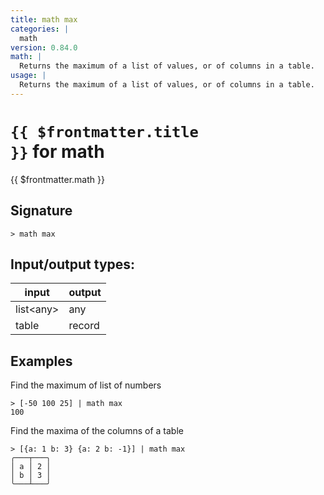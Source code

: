 ```yaml
---
title: math max
categories: |
  math
version: 0.84.0
math: |
  Returns the maximum of a list of values, or of columns in a table.
usage: |
  Returns the maximum of a list of values, or of columns in a table.
---
```


# <code>{{ $frontmatter.title }}</code> for math

<div class='command-title'>{{ $frontmatter.math }}</div>

## Signature

```> math max ```


## Input/output types:

| input     | output |
| --------- | ------ |
| list\<any\> | any    |
| table     | record |
## Examples

Find the maximum of list of numbers
```shell
> [-50 100 25] | math max
100
```

Find the maxima of the columns of a table
```shell
> [{a: 1 b: 3} {a: 2 b: -1}] | math max
╭───┬───╮
│ a │ 2 │
│ b │ 3 │
╰───┴───╯
```
